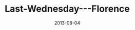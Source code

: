 ---
layout: music 
title: "Last-Wednesday---Florence"
series: "God Is ____"
date: 2013-08-04 
description: "Terry talks about how God is a visionary."
audio: "http://www.crossroads.net/players/media/hq/073113-flo-lw.mp3"
audio-duration: "27:29"
src: "http://www.crossroads.net/players/media/mediumHz/"
---